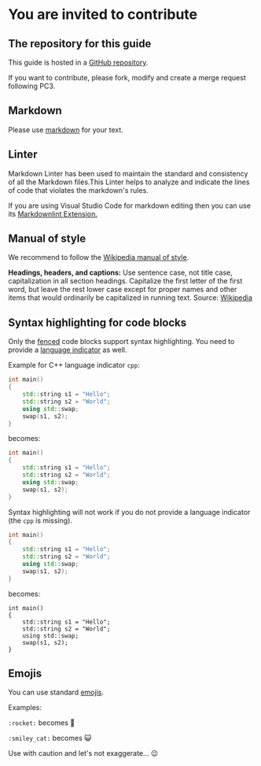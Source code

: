 # You are invited to contribute

## The repository for this guide

This guide is hosted in a [GitHub repository](https://github.com/TUC-NT-DF/student-guide/blob/master/docs/content-ops/how-to-contribute-to-this-guide.md).

If you want to contribute, please fork, modify and create a merge request following PC3.

## Markdown

Please use [markdown](https://docs.github.com/en/get-started/writing-on-github/getting-started-with-writing-and-formatting-on-github/basic-writing-and-formatting-syntax) for your text.

## Linter

Markdown Linter has been used to maintain the standard and consistency of all the Markdown files.This Linter helps to analyze and indicate the lines of code that violates the markdown's rules.

If you are using Visual Studio Code for markdown editing then you can use its [Markdownlint Extension.](https://marketplace.visualstudio.com/items?itemName=DavidAnson.vscode-markdownlint)

## Manual of style

We recommend to follow the [Wikipedia manual of style](https://en.wikipedia.org/wiki/Wikipedia:Manual_of_Style).

**Headings, headers, and captions:** Use sentence case, not title case, capitalization in all section headings. Capitalize the first letter of the first word, but leave the rest lower case except for proper names and other items that would ordinarily be capitalized in running text. Source: [Wikipedia](https://en.wikipedia.org/wiki/Wikipedia:Manual_of_Style/Capital_letters)

## Syntax highlighting for code blocks

Only the [fenced](https://docs.github.com/en/get-started/writing-on-github/working-with-advanced-formatting/creating-and-highlighting-code-blocks#syntax-highlighting) code blocks support syntax highlighting. You need to provide a [language indicator](http://prismjs.com/#languages-list) as well.

Example for C++ language indicator `cpp`:

```cpp
int main()
{
    std::string s1 = "Hello";
    std::string s2 = "World";
    using std::swap;
    swap(s1, s2);
}
```

becomes:

```cpp
int main()
{
    std::string s1 = "Hello";
    std::string s2 = "World";
    using std::swap;
    swap(s1, s2);
}
```

Syntax highlighting will not work if you do not provide a language indicator (the `cpp` is missing).

```cpp
int main()
{
    std::string s1 = "Hello";
    std::string s2 = "World";
    using std::swap;
    swap(s1, s2);
}
```

becomes:

```
int main()
{
    std::string s1 = "Hello";
    std::string s2 = "World";
    using std::swap;
    swap(s1, s2);
}
```

## Emojis

You can use standard [emojis](https://www.webpagefx.com/tools/emoji-cheat-sheet/).

Examples:

`:rocket:` becomes :rocket:

`:smiley_cat:` becomes :smiley_cat:

Use with caution and let's not exaggerate... :wink:
